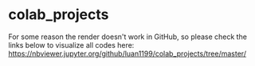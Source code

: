 # colab_projects

For some reason the render doesn't work in GitHub, so please check the links below to visualize all codes here:
https://nbviewer.jupyter.org/github/luan1199/colab_projects/tree/master/

